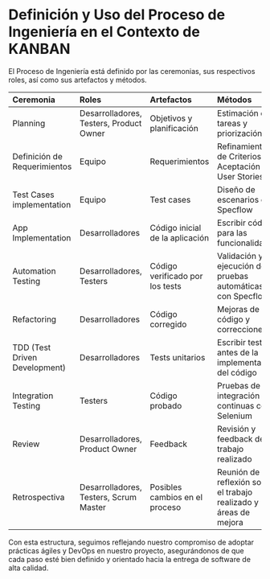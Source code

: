 # Definición y Uso del Proceso de Ingeniería en el Contexto de KANBAN

El Proceso de Ingeniería está definido por las ceremonias, sus respectivos roles, así como sus artefactos y métodos.

| Ceremonia                 | Roles                           | Artefactos                       | Métodos                                                             |
| :------------------------ | :----------------------------- | :------------------------------ | :------------------------------------------------------------------ |
| Planning                  | Desarrolladores, Testers, Product Owner | Objetivos y planificación       | Estimación de tareas y priorización                                 |
| Definición de Requerimientos | Equipo                     | Requerimientos                  | Refinamiento de Criterios de Aceptación y User Stories                    |
| Test Cases implementation | Equipo                        | Test cases                       | Diseño de escenarios con Specflow                                   |
| App Implementation        | Desarrolladores                | Código inicial de la aplicación | Escribir código para las funcionalidades                            |
| Automation Testing        | Desarrolladores, Testers                        | Código verificado por los tests  | Validación y ejecución de pruebas automáticas con Specflow                       |
| Refactoring               | Desarrolladores                | Código corregido                | Mejoras de código y correcciones                                    |
| TDD (Test Driven Development) | Desarrolladores    | Tests unitarios                 | Escribir tests antes de la implementación del código                 |
| Integration Testing       | Testers                        | Código probado                  | Pruebas de integración continuas con Selenium                                    |
| Review                    | Desarrolladores, Product Owner                         | Feedback                        | Revisión y feedback del trabajo realizado                           |
| Retrospectiva             | Desarrolladores, Testers, Scrum Master | Posibles cambios en el proceso | Reunión de reflexión sobre el trabajo realizado y áreas de mejora    |

Con esta estructura, seguimos reflejando nuestro compromiso de adoptar prácticas ágiles y DevOps en nuestro proyecto, asegurándonos de que cada paso esté bien definido y orientado hacia la entrega de software de alta calidad.
